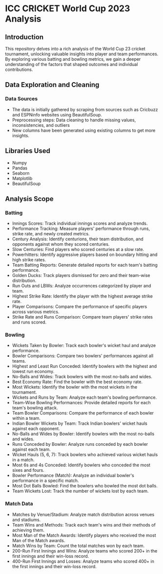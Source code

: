# ICC CRICKET World Cup 2023 Analysis

## Introduction

This repository delves into a rich analysis of the World Cup 23 cricket tournament, unlocking valuable insights into player and team performances. By exploring various batting and bowling metrics, we gain a deeper understanding of the factors that shaped outcomes and individual contributions.

## Data Exploration and Cleaning

### Data Sources
- The data is initially gathered by scraping from sources such as Cricbuzz and ESPNinfo websites using BeautifulSoup.
- Preprocessing steps: Data cleaning to handle missing values, inconsistencies, and outliers
- New columns have been generated using existing columns to get more insights.

## Libraries Used
- Numpy
- Pandas
- Seaborn
- Matplotlib
- BeautifulSoup

## Analysis Scope

### Batting

- Innings Scores: Track individual innings scores and analyze trends.
- Performance Tracking: Measure players' performance through runs, strike rate, and newly created metrics.
- Century Analysis: Identify centurions, their team distribution, and opponents against whom they scored centuries.
- Slow Centuries: Find players who scored centuries at a slow rate.
- Powerhitters: Identify aggressive players based on boundary hitting and high strike rates.
- Team Batting Reports: Generate detailed reports for each team's batting performance.
- Golden Ducks: Track players dismissed for zero and their team-wise distribution.
- Run Outs and LBWs: Analyze occurrences categorized by player and team.
- Highest Strike Rate: Identify the player with the highest average strike rate.
- Player Comparisons: Compare the performance of specific players across various metrics.
- Strike Rate and Runs Comparison: Compare team players' strike rates and runs scored.

### Bowling

- Wickets Taken by Bowler: Track each bowler's wicket haul and analyze performance.
- Bowler Comparisons: Compare two bowlers' performances against all teams.
- Highest and Least Run Conceded: Identify bowlers with the highest and lowest run economy.
- No-Balls and Wides: Track bowlers with the most no-balls and wides.
- Best Economy Rate: Find the bowler with the best economy rate.
- Most Wickets: Identify the bowler with the most wickets in the tournament.
- Wickets and Runs by Team: Analyze each team's bowling performance.
- Team-Wise Bowling Performances: Provide detailed reports for each team's bowling attack.
- Team Bowler Comparisons: Compare the performance of each bowler within a team.
- Indian Bowler Wickets by Team: Track Indian bowlers' wicket hauls against each opponent.
- No-Balls and Wides by Bowler: Identify bowlers with the most no-balls and wides.
- Runs Conceded by Bowler: Analyze runs conceded by each bowler against each team.
- Wicket Hauls (5, 6, 7): Track bowlers who achieved various wicket hauls in a match.
- Most 6s and 4s Conceded: Identify bowlers who conceded the most sixes and fours.
- Bowler Performance (Match): Analyze an individual bowler's performance in a specific match.
- Most Dot Balls Bowled: Find the bowlers who bowled the most dot balls.
- Team Wickets Lost: Track the number of wickets lost by each team.

### Match Data

- Matches by Venue/Stadium: Analyze match distribution across venues and stadiums.
- Team Wins and Methods: Track each team's wins and their methods of achieving them.
- Most Man of the Match Awards: Identify players who received the most Man of the Match awards.
- Match Wins by Team: Count the total matches won by each team.
- 200-Run First Innings and Wins: Analyze teams who scored 200+ in the first innings and their win-loss record.
- 400-Run First Innings and Losses: Analyze teams who scored 400+ in the first innings and their win-loss record.

